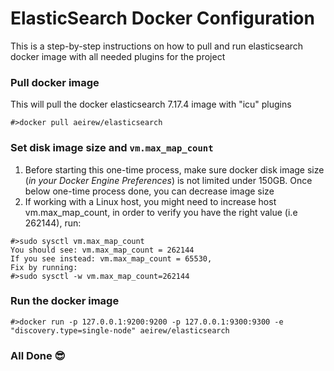 # ElasticSearch Docker Configuration
This is a step-by-step instructions on how to pull and run elasticsearch docker image with all needed plugins for the project

### Pull docker image
This will pull the docker elasticsearch 7.17.4 image with "icu" plugins
```
#>docker pull aeirew/elasticsearch
```

### Set disk image size and `vm.max_map_count`
1) Before starting this one-time process, make sure docker disk image size (*in your Docker Engine Preferences*) is not limited under 150GB.
   Once below one-time process done, you can decrease image size
2) If working with a Linux host, you might need to increase host vm.max_map_count,
   in order to verify you have the right value (i.e 262144), run:
```
#>sudo sysctl vm.max_map_count
You should see: vm.max_map_count = 262144
If you see instead: vm.max_map_count = 65530, 
Fix by running:
#>sudo sysctl -w vm.max_map_count=262144
```

### Run the docker image
```
#>docker run -p 127.0.0.1:9200:9200 -p 127.0.0.1:9300:9300 -e "discovery.type=single-node" aeirew/elasticsearch
```

### All Done :sunglasses:
